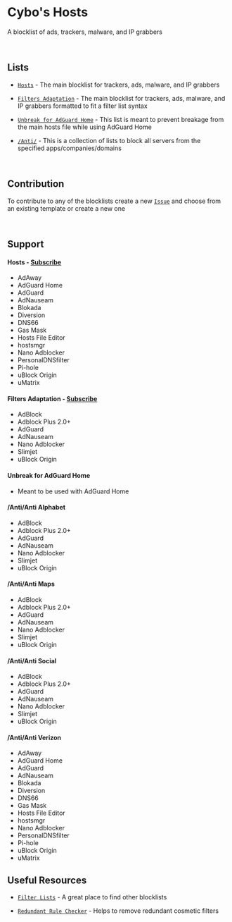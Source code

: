 # Cybo's Hosts
A blocklist of ads, trackers, malware, and IP grabbers

<br>

## Lists

* [`Hosts`](https://raw.githubusercontent.com/Cybo1927/Hosts/master/Hosts) - The main blocklist for trackers, ads, malware, and IP grabbers

* [`Filters Adaptation`](https://raw.githubusercontent.com/Cybo1927/Hosts/master/Filters%20Adaptation) - The main blocklist for trackers, ads, malware, and IP grabbers formatted to fit a filter list syntax

* [`Unbreak for AdGuard Home`](https://raw.githubusercontent.com/Cybo1927/Hosts/master/Unbreak%20for%20AdGuard%20Home) - This list is meant to prevent breakage from the main hosts file while using AdGuard Home

* [`/Anti/`](https://github.com/Cybo1927/Hosts/tree/master/Anti) - This is a collection of lists to block all servers from the specified apps/companies/domains

<br>

## Contribution
To contribute to any of the blocklists create a new [`Issue`](https://github.com/Cybo1927/Hosts/issues/new/choose) and choose from an existing template or create a new one

<br>

## Support

#### Hosts - <a href="https://subscribe.adblockplus.org?location=https%3A%2F%2Fraw.githubusercontent.com%2FCybo1927%2FHosts%2Fmaster%2FHosts&amp;title=Cybo's%20Hosts">Subscribe</a>
* AdAway
* AdGuard Home
* AdGuard
* AdNauseam
* Blokada
* Diversion
* DNS66
* Gas Mask
* Hosts File Editor
* hostsmgr
* Nano Adblocker
* PersonalDNSfilter
* Pi-hole
* uBlock Origin
* uMatrix

#### Filters Adaptation - <a href="https://subscribe.adblockplus.org?location=https%3A%2F%2Fraw.githubusercontent.com%2FCybo1927%2FHosts%2Fmaster%2FFilters%2520Adaptation&amp;title=Cybo's%20Hosts">Subscribe</a>
* AdBlock
* Adblock Plus 2.0+
* AdGuard
* AdNauseam
* Nano Adblocker
* Slimjet
* uBlock Origin

#### Unbreak for AdGuard Home
* Meant to be used with AdGuard Home

#### /Anti/Anti Alphabet
* AdBlock
* Adblock Plus 2.0+
* AdGuard
* AdNauseam
* Nano Adblocker
* Slimjet
* uBlock Origin

#### /Anti/Anti Maps
* AdBlock
* Adblock Plus 2.0+
* AdGuard
* AdNauseam
* Nano Adblocker
* Slimjet
* uBlock Origin

#### /Anti/Anti Social
* AdBlock
* Adblock Plus 2.0+
* AdGuard
* AdNauseam
* Nano Adblocker
* Slimjet
* uBlock Origin

#### /Anti/Anti Verizon
* AdAway
* AdGuard Home
* AdGuard
* AdNauseam
* Blokada
* Diversion
* DNS66
* Gas Mask
* Hosts File Editor
* hostsmgr
* Nano Adblocker
* PersonalDNSfilter
* Pi-hole
* uBlock Origin
* uMatrix

## Useful Resources

* [`Filter Lists`](https://filterlists.com) - A great place to find other blocklists

* [`Redundant Rule Checker`](https://abpvn.com/ruleChecker/redundantRuleChecker.html) - Helps to remove  redundant cosmetic filters
